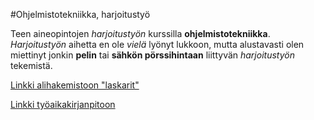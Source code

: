 #Ohjelmistotekniikka, harjoitustyö

Teen aineopintojen *harjoitustyön* kurssilla **ohjelmistotekniikka**.
*Harjoitustyön* aihetta en ole *vielä* lyönyt lukkoon, mutta alustavasti olen miettinyt jonkin **pelin** tai **sähkön pörssihintaan** liittyvän *harjoitustyön* tekemistä. 

[Linkki alihakemistoon "laskarit"](laskarit/)

[Linkki työaikakirjanpitoon](dokumentaatio/tyoaikakirjanpito.md)
